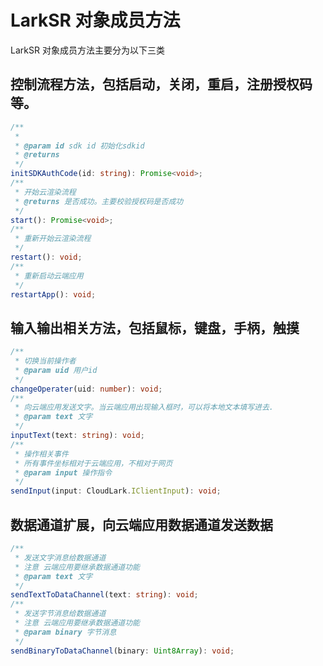 # LarkSR 对象成员方法

LarkSR 对象成员方法主要分为以下三类

## 控制流程方法，包括启动，关闭，重启，注册授权码等。

```typescript
/**
 *
 * @param id sdk id 初始化sdkid
 * @returns
 */
initSDKAuthCode(id: string): Promise<void>;
/**
 * 开始云渲染流程
 * @returns 是否成功。主要校验授权码是否成功
 */
start(): Promise<void>;
/**
 * 重新开始云渲染流程
 */
restart(): void;
/**
 * 重新启动云端应用
 */
restartApp(): void;
```

## 输入输出相关方法，包括鼠标，键盘，手柄，触摸

```typescript
/**
 * 切换当前操作者
 * @param uid 用户id
 */
changeOperater(uid: number): void;
/**
 * 向云端应用发送文字。当云端应用出现输入框时，可以将本地文本填写进去.
 * @param text 文字
 */
inputText(text: string): void;
/**
 * 操作相关事件
 * 所有事件坐标相对于云端应用，不相对于网页
 * @param input 操作指令
 */
sendInput(input: CloudLark.IClientInput): void;
```

## 数据通道扩展，向云端应用数据通道发送数据

```typescript
/**
 * 发送文字消息给数据通道
 * 注意 云端应用要继承数据通道功能
 * @param text 文字
 */
sendTextToDataChannel(text: string): void;
/**
 * 发送字节消息给数据通道
 * 注意 云端应用要继承数据通道功能
 * @param binary 字节消息
 */
sendBinaryToDataChannel(binary: Uint8Array): void;
```
